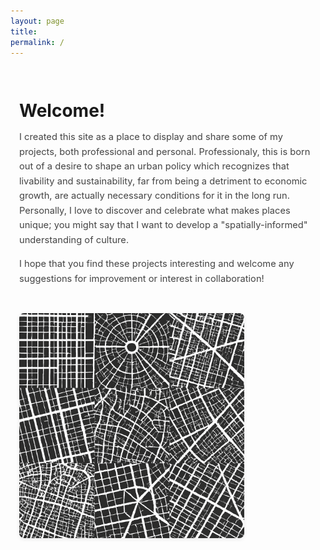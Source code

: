 ```yaml
---
layout: page
title: 
permalink: /
---
```


<div class="intro-wrapper">
  <div class="intro-text">
    <h2>Welcome!</h2>
    <p>
      I created this site as a place to display and share some of my projects, both professional and personal. Professionaly, this is born out of a desire to shape an urban policy which recognizes that livability and sustainability, far from being a detriment to economic growth, are actually necessary conditions for it in the long run. Personally, I love to discover and celebrate what makes places unique; you might say that I want to develop a "spatially-informed" understanding of culture.
    </p>
    <p>
      I hope that you find these projects interesting and welcome any suggestions for improvement or interest in collaboration!
    </p>
  </div>
  <div class="intro-image">
    <img src="/assets/images/header-banner.jpg" alt="Urban landscape" />
  </div>
</div>

<style>
  .intro-wrapper {
    display: flex;
    flex-wrap: wrap;
    align-items: center;
    gap: 2em;
    max-width: 1000px;
    margin: 2em auto;
    padding: 0 1em;
  }

  .intro-text {
    flex: 2;
    min-width: 280px;
  }

  .intro-text h2 {
    font-size: 2em;
    margin-bottom: 0.5em;
  }

  .intro-text p {
    font-size: 1.05em;
    line-height: 1.6;
    color: #444;
  }

  .intro-image {
    flex: 1;
    min-width: 240px;
    max-width: 360px;
  }

  .intro-image img {
    width: 100%;
    height: auto;
    border-radius: 8px;
    opacity: 0.9;
    box-shadow: 0 2px 6px rgba(0,0,0,0.08);
  }

  @media (max-width: 768px) {
    .intro-wrapper {
      flex-direction: column-reverse;
      text-align: center;
    }

    .intro-image {
      max-width: 100%;
    }
  }
</style>

   


